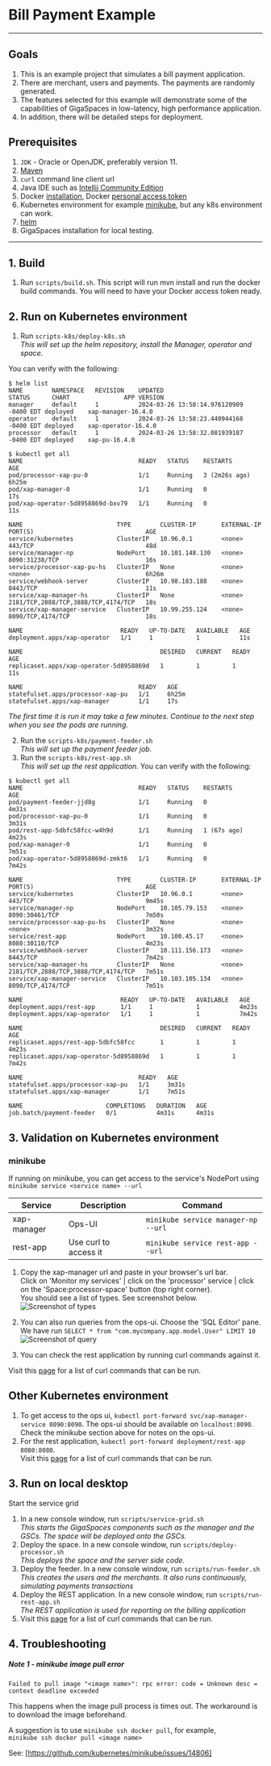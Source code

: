 # Bill Payment Example

---

## Goals

1. This is an example project that simulates a bill payment application.
2. There are merchant, users and payments. The payments are randomly generated.
3. The features selected for this example will demonstrate some of the capabilities of GigaSpaces in low-latency, high performance application.
4. In addition, there will be detailed steps for deployment.

## Prerequisites

1. `JDK` - Oracle or OpenJDK, preferably version 11.
2. [Maven](https://maven.apache.org/install.html)
3. `curl` command line client url
4. Java IDE such as [Intellij Community Edition](https://www.jetbrains.com/idea/download/)
5. Docker [installation](https://docs.docker.com/engine/install/), Docker [personal access token](https://docs.docker.com/security/for-developers/access-tokens/)
6. Kubernetes environment for example [minikube](https://minikube.sigs.k8s.io/docs/start/), but any k8s environment can work.
7. [helm](https://helm.sh/docs/intro/install/)
8. GigaSpaces installation for local testing.

---

## 1. Build

1. Run `scripts/build.sh`. This script will run mvn install and run the docker build commands. You will need to have your Docker access token ready.

## 2. Run on Kubernetes environment

1. Run `scripts-k8s/deploy-k8s.sh`  
*This will set up the helm repository, install the Manager, operator and space.*

You can verify with the following:
```
$ helm list
NAME     	NAMESPACE	REVISION	UPDATED                                	STATUS  	CHART              	APP VERSION
manager  	default  	1       	2024-03-26 13:58:14.976120909 -0400 EDT	deployed	xap-manager-16.4.0 	           
operator 	default  	1       	2024-03-26 13:58:23.440944168 -0400 EDT	deployed	xap-operator-16.4.0	           
processor	default  	1       	2024-03-26 13:58:32.081939187 -0400 EDT	deployed	xap-pu-16.4.0      	
```
```
$ kubectl get all
NAME                                READY   STATUS    RESTARTS        AGE
pod/processor-xap-pu-0              1/1     Running   3 (2m26s ago)   6h25m
pod/xap-manager-0                   1/1     Running   0               17s
pod/xap-operator-5d8958869d-bxv79   1/1     Running   0               11s

NAME                          TYPE        CLUSTER-IP       EXTERNAL-IP   PORT(S)                               AGE
service/kubernetes            ClusterIP   10.96.0.1        <none>        443/TCP                               48d
service/manager-np            NodePort    10.101.148.130   <none>        8090:31238/TCP                        16s
service/processor-xap-pu-hs   ClusterIP   None             <none>        <none>                                6h26m
service/webhook-server        ClusterIP   10.98.183.188    <none>        8443/TCP                              11s
service/xap-manager-hs        ClusterIP   None             <none>        2181/TCP,2888/TCP,3888/TCP,4174/TCP   18s
service/xap-manager-service   ClusterIP   10.99.255.124    <none>        8090/TCP,4174/TCP                     18s

NAME                           READY   UP-TO-DATE   AVAILABLE   AGE
deployment.apps/xap-operator   1/1     1            1           11s

NAME                                      DESIRED   CURRENT   READY   AGE
replicaset.apps/xap-operator-5d8958869d   1         1         1       11s

NAME                                READY   AGE
statefulset.apps/processor-xap-pu   1/1     6h25m
statefulset.apps/xap-manager        1/1     17s
```
*The first time it is run it may take a few minutes. Continue to the next step when you see the pods are running.*

2. Run the `scripts-k8s/payment-feeder.sh`  
*This will set up the payment feeder job.*
3. Run the `scripts-k8s/rest-app.sh`  
*This will set up the rest application.*
You can verify with the following:
```
$ kubectl get all
NAME                                READY   STATUS    RESTARTS      AGE
pod/payment-feeder-jjd8g            1/1     Running   0             4m31s
pod/processor-xap-pu-0              1/1     Running   0             3m31s
pod/rest-app-5dbfc58fcc-w4h9d       1/1     Running   1 (67s ago)   4m23s
pod/xap-manager-0                   1/1     Running   0             7m51s
pod/xap-operator-5d8958869d-zmkt6   1/1     Running   0             7m42s

NAME                          TYPE        CLUSTER-IP       EXTERNAL-IP   PORT(S)                               AGE
service/kubernetes            ClusterIP   10.96.0.1        <none>        443/TCP                               9m45s
service/manager-np            NodePort    10.105.79.153    <none>        8090:30461/TCP                        7m50s
service/processor-xap-pu-hs   ClusterIP   None             <none>        <none>                                3m32s
service/rest-app              NodePort    10.100.45.17     <none>        8080:30110/TCP                        4m23s
service/webhook-server        ClusterIP   10.111.156.173   <none>        8443/TCP                              7m42s
service/xap-manager-hs        ClusterIP   None             <none>        2181/TCP,2888/TCP,3888/TCP,4174/TCP   7m51s
service/xap-manager-service   ClusterIP   10.103.105.134   <none>        8090/TCP,4174/TCP                     7m51s

NAME                           READY   UP-TO-DATE   AVAILABLE   AGE
deployment.apps/rest-app       1/1     1            1           4m23s
deployment.apps/xap-operator   1/1     1            1           7m42s

NAME                                      DESIRED   CURRENT   READY   AGE
replicaset.apps/rest-app-5dbfc58fcc       1         1         1       4m23s
replicaset.apps/xap-operator-5d8958869d   1         1         1       7m42s

NAME                                READY   AGE
statefulset.apps/processor-xap-pu   1/1     3m31s
statefulset.apps/xap-manager        1/1     7m51s

NAME                       COMPLETIONS   DURATION   AGE
job.batch/payment-feeder   0/1           4m31s      4m31s
```

## 3. Validation on Kubernetes environment

### minikube

If running on minikube, you can get access to the service's NodePort using `minikube service <service name> --url`

| Service | Description | Command |
| ----- | ----- | -----|
| xap-manager | Ops-UI | `minikube service manager-np --url`|
| rest-app | Use curl to access it | `minikube service rest-app --url` |


1. Copy the xap-manager url and paste in your browser's url bar.  
Click on 'Monitor my services' | click on the 'processor' service | click on the 'Space:processor-space' button (top right corner).  
You should see a list of types. See screenshot below.  
![Screenshot of types](Pictures/ops_ui-types.png)

2. You can also run queries from the ops-ui. Choose the 'SQL Editor' pane. We have run `SELECT * from "com.mycompany.app.model.User" LIMIT 10`
![Screenshot of query](Pictures/ops_ui-query.png)
3. You can check the rest application by running curl commands against it.  

Visit this [page](example_curl_commands.md) for a list of curl commands that can be run.

## Other Kubernetes environment
1. To get access to the ops ui, `kubectl port-forward svc/xap-manager-service 8090:8090`. The ops-ui should be available on `localhost:8090`. Check the minikube section above for notes on the ops-ui.
2. For the rest application, `kubectl port-forward deployment/rest-app 8080:8080`.  
Visit this [page](example_curl_commands.md) for a list of curl commands that can be run.

## 3. Run on local desktop

Start the service grid

1. In a new console window, run `scripts/service-grid.sh`  
   *This starts the GigaSpaces components such as the manager and the GSCs. The space will be deployed onto the GSCs.*
2. Deploy the space. In a new console window, run `scripts/deploy-processor.sh`  
   *This deploys the space and the server side code.*
3. Deploy the feeder. In a new console window, run `scripts/run-feeder.sh`  
   *This creates the users and the merchants. It also runs continuously, simulating payments transactions*
4. Deploy the REST application. In a new console window, run `scripts/run-rest-app.sh`  
   *The REST application is used for reporting on the billing application*
5. Visit this [page](example_curl_commands.md) for a list of curl commands that can be run.

## 4. Troubleshooting

##### Note 1 - minikube image pull error
`Failed to pull image "<image name>": rpc error: code = Unknown desc = context deadline exceeded`

This happens when the image pull process is times out. The workaround is to download the image beforehand.

A suggestion is to use `minikube ssh docker pull`, for example,    
`minikube ssh docker pull <image name>`  

See: [https://github.com/kubernetes/minikube/issues/14806]
